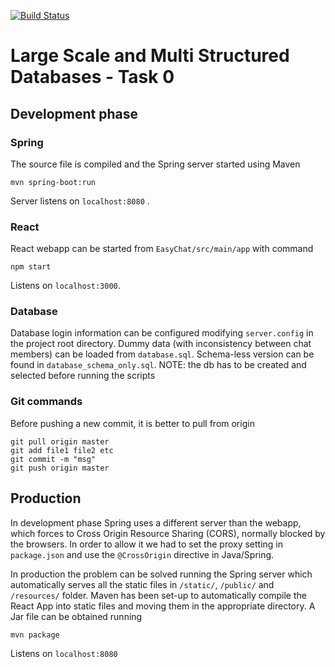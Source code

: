 [![Build Status](https://travis-ci.org/mirko-laruina/lsmsdb-EasyChat.svg?branch=kv)](https://travis-ci.org/mirko-laruina/lsmsdb-EasyChat)
# Large Scale and Multi Structured Databases - Task 0
## Development phase
### Spring
The source file is compiled and the Spring server started using Maven

	mvn spring-boot:run
Server listens on `localhost:8080` .

### React
React webapp can be started from `EasyChat/src/main/app` with command

	npm start
Listens on `localhost:3000`.

### Database
Database login information can be configured modifying `server.config` in the project root directory.
Dummy data (with inconsistency between chat members) can be loaded from `database.sql`. Schema-less version can be found in `database_schema_only.sql`.
NOTE: the db has to be created and selected before running the scripts

### Git commands
Before pushing a new commit, it is better to pull from origin

	git pull origin master
	git add file1 file2 etc
	git commit -m "msg"
	git push origin master
## Production
In development phase Spring uses a different server than the webapp, which forces to Cross Origin Resource Sharing (CORS), normally blocked by the browsers.
In order to allow it we had to set the proxy setting in `package.json` and use the `@CrossOrigin` directive in Java/Spring.

In production the problem can be solved running the Spring server which automatically serves all the static files in `/static/`, `/public/` and `/resources/` folder.
Maven has been set-up to automatically compile the React App into static files and moving them in the appropriate directory.
A Jar file can be obtained running

	mvn package
Listens on `localhost:8080`
